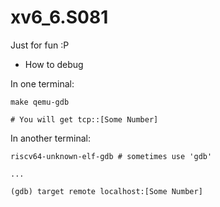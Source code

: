 # xv6_6.S081
Just for fun :P
* How to debug

In one terminal:

```shell
make qemu-gdb

# You will get tcp::[Some Number]
```

In another terminal:

```shell
riscv64-unknown-elf-gdb # sometimes use 'gdb'

...

(gdb) target remote localhost:[Some Number]
```


